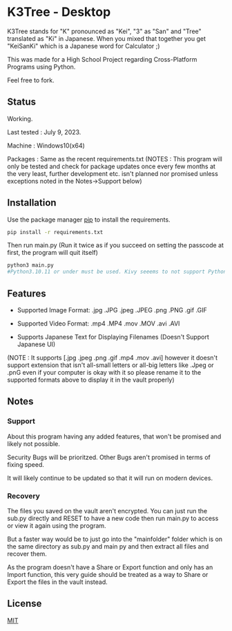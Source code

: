 # K3Tree - Desktop

K3Tree stands for "K" pronounced as "Kei", "3" as "San" and "Tree" translated as "Ki" in Japanese. When you mixed that together you get "KeiSanKi" which is a Japanese word for Calculator ;) 

This was made for a High School Project regarding Cross-Platform Programs using Python.

Feel free to fork.

## Status
Working.

Last tested : July 9, 2023.

Machine : Windows10(x64) 

Packages : Same as the recent requirements.txt
 (NOTES : This program will only be tested and check for package updates once every few months at the very least, further development etc. isn't planned nor promised unless exceptions noted in the Notes->Support below)

## Installation

Use the package manager [pip](https://pip.pypa.io/en/stable/) to install the requirements.

```bash
pip install -r requirements.txt
```
Then run main.py (Run it twice as if you succeed on setting the passcode at first, the program will quit itself)
```bash
python3 main.py 
#Python3.10.11 or under must be used. Kivy seeems to not support Python3.11 yet.

```
## Features
* Supported Image Format: .jpg .JPG .jpeg .JPEG .png .PNG .gif .GIF

* Supported Video Format: .mp4 .MP4 .mov .MOV .avi .AVI

* Supports Japanese Text for Displaying Filenames (Doesn't Support Japanese UI)

(NOTE : It supports [.jpg .jpeg .png .gif .mp4 .mov .avi] however it doesn't support extension that isn't all-small letters or all-big letters like .Jpeg or .pnG even if your computer is okay with it so please rename it to the supported formats above to display it in the vault properly)


## Notes
### Support
About this program having any added features, that won't be promised and likely not possible.

Security Bugs will be prioritzed. Other Bugs aren't promised in terms of fixing speed.

It will likely continue to be updated so that it will run on modern devices.

### Recovery
The files you saved on the vault aren't encrypted. You can just run the sub.py directly and RESET to have a new code then
run main.py to access or view it again using the program.

But a faster way would be to just go into the "mainfolder" folder which is on the same directory as sub.py and main
py and then extract all files and recover them.

As the program doesn't have a Share or Export function and only has an Import function,
this very guide should be treated as a way to Share or Export the files in the vault instead.

## License

[MIT](https://choosealicense.com/licenses/mit/)
